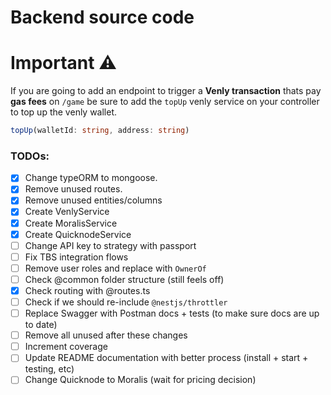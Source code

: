 # Backend source code

# Important ⚠

If you are going to add an endpoint to trigger a **Venly transaction** thats pay **gas fees** on `/game` be sure to add the `topUp` venly service on your controller to top up the venly wallet.

```typescript
topUp(walletId: string, address: string)
```

### TODOs:

- [x] Change typeORM to mongoose.
- [x] Remove unused routes.
- [x] Remove unused entities/columns
- [x] Create VenlyService
- [x] Create MoralisService
- [x] Create QuicknodeService
- [ ] Change API key to strategy with passport
- [ ] Fix TBS integration flows
- [ ] Remove user roles and replace with `OwnerOf`
- [ ] Check @common folder structure (still feels off)
- [x] Check routing with @routes.ts
- [ ] Check if we should re-include `@nestjs/throttler`
- [ ] Replace Swagger with Postman docs + tests (to make sure docs are up to date)
- [ ] Remove all unused after these changes
- [ ] Increment coverage
- [ ] Update README documentation with better process (install + start + testing, etc)
- [ ] Change Quicknode to Moralis (wait for pricing decision)
